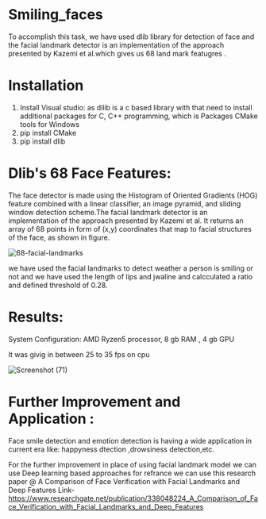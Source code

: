 # Smiling_faces
 
 To accomplish this task, we have used dlib library for detection of face and the facial landmark detector is an implementation of the approach presented by Kazemi et al.which gives us 68 land mark featugres .

 # Installation
 1. Install Visual studio: as dilib is a c based library with that need to install additional packages for C, C++ programming, which is Packages CMake tools for Windows
 2. pip install CMake
 3. pip install dlib


 # Dlib's 68 Face Features:
 The face detector is made using the Histogram of Oriented Gradients (HOG) feature combined with a linear classifier, an image pyramid, and sliding window detection scheme.The facial landmark detector is an implementation of the approach presented by Kazemi et al. It returns an array of 68 points in form of (x,y) coordinates that map to facial structures of the face, as shown in figure.

![68-facial-landmarks](https://user-images.githubusercontent.com/102134613/168282641-2c76ad91-edee-4a11-a31b-3b3de285bda3.jpg)


 we have used the facial landmarks to detect weather a person is smiling or not and we have used the length of lips and jwaline and calcculated a ratio and defined threshold of 0.28.


 # Results:
System Configuration: AMD Ryzen5 processor, 8 gb RAM , 4 gb GPU

It was givig in between 25 to 35 fps on cpu

![Screenshot (71)](https://user-images.githubusercontent.com/102134613/168282808-0bebf2cb-a860-4060-8690-9b07c672adea.png)




# Further Improvement and Application :

Face smile detection and emotion detection is having a wide application in current era like: happyness dtection ,drowsiness detection,etc.

For the further improvement in place of using facial landmark model we can use Deep learning based approaches for refrance we can use this research paper 
@ A Comparison of Face Verification with Facial Landmarks and Deep Features
Link- https://www.researchgate.net/publication/338048224_A_Comparison_of_Face_Verification_with_Facial_Landmarks_and_Deep_Features
